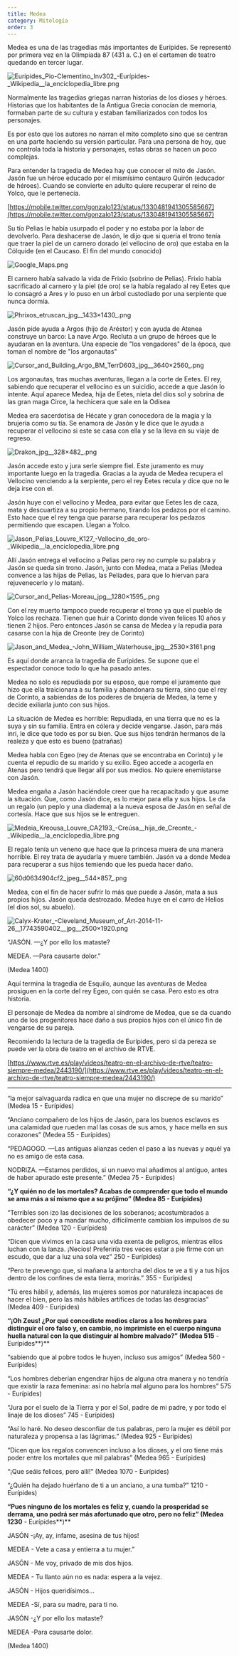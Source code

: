 ```yaml
---
title: Medea
category: Mitología
order: 3
---
```


Medea es una de las tragedias más importantes de Eurípides. Se representó por primera vez en la Olimpiada 87 (431 a. C.) en el certamen de teatro quedando en tercer lugar.

![Euripides_Pio-Clementino_Inv302_-_Eurípides_-_Wikipedia__la_enciclopedia_libre.png](Medea%20b0ca20c6434a4a3e860a13e610f5750c/Euripides_Pio-Clementino_Inv302_-_Euripides_-_Wikipedia__la_enciclopedia_libre.png)

Normalmente las tragedias griegas narran historias de los dioses y héroes. Historias que los habitantes de la Antigua Grecia conocían de memoria, formaban parte de su cultura y estaban familiarizados con todos los personajes.

Es por esto que los autores no narran el mito completo sino que se centran en una parte haciendo su versión particular. Para una persona de hoy, que no controla toda la historia y personajes, estas obras se hacen un poco complejas.

Para entender la tragedia de Medea hay que conocer el mito de Jasón. Jasón fue un héroe educado por el mismísimo centauro Quirón (educador de héroes). Cuando se convierte en adulto quiere recuperar el reino de Yolco, que le pertenecía.

[https://mobile.twitter.com/gonzalo123/status/1330481941305585667](https://mobile.twitter.com/gonzalo123/status/1330481941305585667)

Su tío Pelias le había usurpado el poder y no estaba por la labor de devolverlo. Para deshacerse de Jasón, le dijo que si quería el trono tenía que traer la piel de un carnero dorado (el vellocino de oro) que estaba en la Cólquide (en el Caucaso. El fin del mundo conocido)

![Google_Maps.png](Medea%20b0ca20c6434a4a3e860a13e610f5750c/Google_Maps.png)

El carnero había salvado la vida de Frixio (sobrino de Pelias). Frixio había sacrificado al carnero y la piel (de oro) se la había regalado al rey Eetes que lo consagró a Ares y lo puso en un árbol custodiado por una serpiente que nunca dormía.

![Phrixos_etruscan_jpg__1433×1430_.png](Medea%20b0ca20c6434a4a3e860a13e610f5750c/Phrixos_etruscan_jpg__14331430_.png)

Jasón pide ayuda a Argos (hijo de Aréstor) y con ayuda de Atenea construye un barco: La nave Argo. Recluta a un grupo de héroes que le ayudaran en la aventura. Una especie de "los vengadores" de la época, que toman el nombre de "los argonautas"

![Cursor_and_Building_Argo_BM_TerrD603_jpg__3640×2560_.png](Medea%20b0ca20c6434a4a3e860a13e610f5750c/Cursor_and_Building_Argo_BM_TerrD603_jpg__36402560_.png)

Los argonautas, tras muchas aventuras, llegan a la corte de Eetes. El rey, sabiendo que recuperar el vellocino es un suicidio, accede a que Jasón lo intente. Aquí aparece Medea, hija de Eetes, nieta del dios sol y sobrina de las gran maga Circe, la hechicera que sale en la Odisea

Medea era sacerdotisa de Hécate y gran conocedora de la magia y la brujería como su tía. Se enamora de Jasón y le dice que le ayuda a recuperar el vellocino si este se casa con ella y se la lleva en su viaje de regreso. 

![Drakon_jpg__328×482_.png](Medea%20b0ca20c6434a4a3e860a13e610f5750c/Drakon_jpg__328482_.png)

Jasón accede esto y jura serle siempre fiel. Este juramento es muy importante luego en la tragedia. Gracias a la ayuda de Medea recupera el Vellocino venciendo a la serpiente, pero el rey Eetes recula y dice que no le deja irse con el.

Jasón huye con el vellocino y Medea, para evitar que Eetes les de caza, mata y descuartiza a su propio hermano, tirando los pedazos por el camino. Esto hace que el rey tenga que pararse para recuperar los pedazos permitiendo que escapen. Llegan a Yolco.

![Jason_Pelias_Louvre_K127_-_Vellocino_de_oro_-_Wikipedia__la_enciclopedia_libre.png](Medea%20b0ca20c6434a4a3e860a13e610f5750c/Jason_Pelias_Louvre_K127_-_Vellocino_de_oro_-_Wikipedia__la_enciclopedia_libre.png)

Allí Jasón entrega el vellocino a Pelias pero rey no cumple su palabra y Jasón se queda sin trono. Jasón, junto con Medea, mata a Pelias (Medea convence a las hijas de Pelias, las Pelíades, para que lo hiervan para rejuvenecerlo y lo matan).

![Cursor_and_Pelias-Moreau_jpg__1280×1595_.png](Medea%20b0ca20c6434a4a3e860a13e610f5750c/Cursor_and_Pelias-Moreau_jpg__12801595_.png)

Con el rey muerto tampoco puede recuperar el trono ya que el pueblo de Yolco los rechaza. Tienen que huir a Corinto donde viven felices 10 años y tienen 2 hijos. Pero entonces Jasón se cansa de Medea y la repudia para casarse con la hija de Creonte (rey de Corinto)

![Jason_and_Medea_-_John_William_Waterhouse_jpg__2530×3161_.png](Medea%20b0ca20c6434a4a3e860a13e610f5750c/Jason_and_Medea_-_John_William_Waterhouse_jpg__25303161_.png)

Es aquí donde arranca la tragedia de Eurípides. Se supone que el espectador conoce todo lo que ha pasado antes.

Medea no solo es repudiada por su esposo, que rompe el juramento que hizo que ella traicionara a su familia y abandonara su tierra, sino que el rey de Corinto, a sabiendas de los poderes de brujería de Medea, la teme y decide exiliarla junto con sus hijos.

La situación de Medea es horrible: Repudiada, en una tierra que no es la suya y sin su familia. Entra en cólera y decide vengarse. Jasón, para más inri, le dice que todo es por su bien. Que sus hijos tendrán hermanos de la realeza y que esto es bueno (patrañas)

Medea habla con Egeo (rey de Atenas que se encontraba en Corinto) y le cuenta el repudio de su marido y su exilio. Egeo accede a acogerla en Atenas pero tendrá que llegar allí por sus medios. No quiere enemistarse con Jasón.

Medea engaña a Jasón haciéndole creer que ha recapacitado y que asume la situación. Que, como Jasón dice, es lo mejor para ella y sus hijos. Le da un regalo (un peplo y una diadema) a la nueva esposa de Jasón en señal de cortesía. Hace que sus hijos se le entreguen.

![Medeia_Kreousa_Louvre_CA2193_-_Creúsa__hija_de_Creonte__-_Wikipedia__la_enciclopedia_libre.png](Medea%20b0ca20c6434a4a3e860a13e610f5750c/Medeia_Kreousa_Louvre_CA2193_-_Creusa__hija_de_Creonte__-_Wikipedia__la_enciclopedia_libre.png)

El regalo tenía un veneno que hace que la princesa muera de una manera horrible. El rey trata de ayudarla y muere también. Jasón va a donde Medea para recuperar a sus hijos temiendo que les pueda hacer daño.

![60d0634904cf2_jpeg__544×857_.png](Medea%20b0ca20c6434a4a3e860a13e610f5750c/60d0634904cf2_jpeg__544857_.png)

Medea, con el fin de hacer sufrir lo más que puede a Jasón, mata a sus propios hijos. Jasón queda destrozado. Medea huye en el carro de Helios (el dios sol, su abuelo).

![Calyx-Krater_-_Cleveland_Museum_of_Art_-_2014-11-26__17743590402__jpg__2500×1920_.png](Medea%20b0ca20c6434a4a3e860a13e610f5750c/Calyx-Krater_-_Cleveland_Museum_of_Art_-_2014-11-26__17743590402__jpg__25001920_.png)

“JASÓN. —¿Y por ello los mataste?

MEDEA. —Para causarte dolor.” 

(Medea 1400)

Aquí termina la tragedia de Esquilo, aunque las aventuras de Medea prosiguen en la corte del rey Egeo, con quién se casa. Pero esto es otra historia.

El personaje de Medea da nombre al síndrome de Medea, que se da cuando uno de los progenitores hace daño a sus propios hijos con el único fin de vengarse de su pareja.

Recomiendo la lectura de la tragedia de Eurípides, pero si da pereza se puede ver la obra de teatro en el archivo de RTVE.

[https://www.rtve.es/play/videos/teatro-en-el-archivo-de-rtve/teatro-siempre-medea/2443190/](https://www.rtve.es/play/videos/teatro-en-el-archivo-de-rtve/teatro-siempre-medea/2443190/)

---

“la mejor salvaguarda radica en que una mujer no discrepe de su marido” (Medea 15 - Eurípides)

“Anciano compañero de los hijos de Jasón, para los buenos esclavos es una calamidad que rueden mal las cosas de sus amos, y hace mella en sus corazones” (Medea 55 - Eurípides)

“PEDAGOGO. —Las antiguas alianzas ceden el paso a las nuevas y aquél ya no es amigo de esta casa.

NODRIZA. —Estamos perdidos, si un nuevo mal añadimos al antiguo, antes de haber apurado este presente.” (Medea 75 - Eurípides)

**“¿Y quién no de los mortales? Acabas de comprender que todo el mundo se ama más a sí mismo que a su prójimo” (Medea 85 - Eurípides)**

“Terribles son izo las decisiones de los soberanos; acostumbrados a obedecer poco y a mandar mucho, difícilmente cambian los impulsos de su carácter” (Medea 120 - Eurípides)

“Dicen que vivimos en la casa una vida exenta de peligros, mientras ellos luchan con la lanza. ¡Necios! Preferiría tres veces estar a pie firme con un escudo, que dar a luz una sola vez” 250 - Eurípides)

“Pero te prevengo que, si mañana la antorcha del dios te ve a ti y a tus hijos dentro de los confines de esta tierra, morirás.” 355 - Eurípides)

“Tú eres hábil y, además, las mujeres somos por naturaleza incapaces de hacer el bien, pero las más hábiles artífices de todas las desgracias” (Medea 409 - Eurípides)

**“¡Oh Zeus! ¿Por qué concediste medios claros a los hombres para distinguir el oro falso y, en cambio, no imprimiste en el cuerpo ninguna huella natural con la que distinguir al hombre malvado?” (Medea 515** - Eurípides**)**

“sabiendo que al pobre todos le huyen, incluso sus amigos” (Medea 560  - Eurípides)

“Los hombres deberían engendrar hijos de alguna otra manera y no tendría que existir la raza femenina: así no habría mal alguno para los hombres” 575 - Eurípides)

“Jura por el suelo de la Tierra y por el Sol, padre de mi padre, y por todo el linaje de los dioses” 745 - Eurípides)

“Así lo haré. No deseo desconfiar de tus palabras, pero la mujer es débil por naturaleza y propensa a las lágrimas.” (Medea 925 - Eurípides)

“Dicen que los regalos convencen incluso a los dioses, y el oro tiene más poder entre los mortales que mil palabras” (Medea 965 - Eurípides)

“¡Que seáis felices, pero allí!” (Medea 1070 - Eurípides)

“¿Quién ha dejado huérfano de ti a un anciano, a una tumba?” 1210 - Eurípides)

**“Pues ninguno de los mortales es feliz y, cuando la prosperidad se derrama, uno podrá ser más afortunado que otro, pero no feliz” (Medea 1230** - Eurípides**)**

JASÓN -¡Ay, ay, infame, asesina de tus hijos!

MEDEA - Vete a casa y entierra a tu mujer.”

JASÓN - Me voy, privado de mis dos hijos.

MEDEA - Tu llanto aún no es nada: espera a la vejez.

JASÓN - Hijos queridísimos…

MEDEA -Sí, para su madre, para ti no.

JASÓN -¿Y por ello los mataste?

MEDEA -Para causarte dolor.

(Medea 1400)